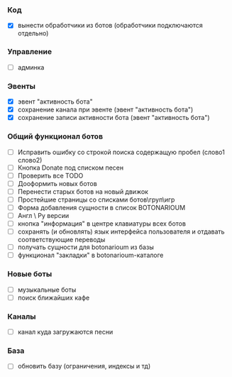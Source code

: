 ### Код
- [X] вынести обработчики из ботов (обработчики подключаются отдельно)

### Управление
- [ ] админка

### Эвенты
- [X] эвент "активность бота"
- [X] сохранение канала при эвенте (эвент "активность бота")
- [X] сохранение записи активности бота (эвент "активность бота")

### Общий функционал ботов
- [ ] Исправить ошибку со строкой поиска содержащую пробел (слово1 слово2)
- [ ] Кнопка Donate под списком песен
- [ ] Проверить все TODO
- [ ] Дооформить новых ботов
- [ ] Перенести старых ботов на новый движок
- [ ] Простейшие страницы со списками ботов\груп\игр
- [ ] Форма добавления сущности в список BOTONARIOUM
- [ ] Англ \ Ру версии
- [ ] кнопка "информация" в центре клавиатуры всех ботов
- [ ] сохранять (и обновлять) язык интерфейса пользователя и отдавать соответствующие переводы
- [ ] получать сущности для botonarioum из базы
- [ ] функционал "закладки" в botonarioum-каталоге

### Новые боты
- [ ] музыкальные боты
- [ ] поиск ближайших кафе

### Каналы
- [ ] канал куда загружаются песни

### База
- [ ] обновить базу (ограничения, индексы и тд)